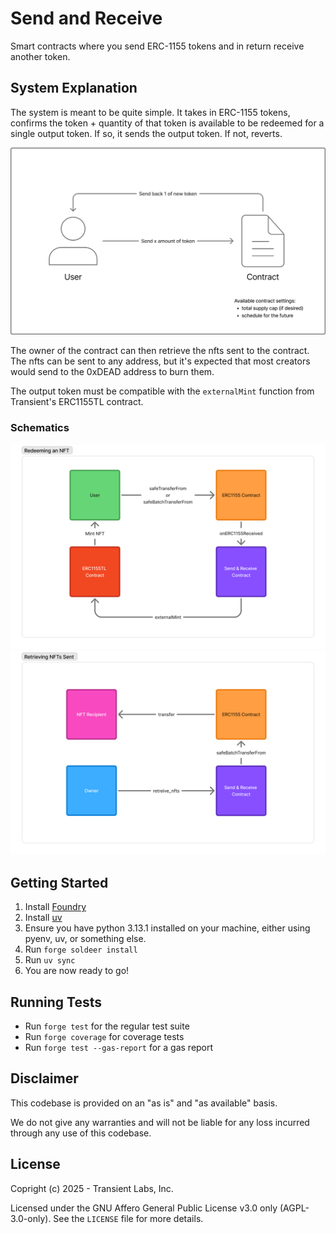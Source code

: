 # Send and Receive
Smart contracts where you send ERC-1155 tokens and in return receive another token.

## System Explanation
The system is meant to be quite simple. It takes in ERC-1155 tokens, confirms the token + quantity of that token is available to be redeemed for a single output token. If so, it sends the output token. If not, reverts.

![architecture](./public/system-architecture.png)

The owner of the contract can then retrieve the nfts sent to the contract. The nfts can be sent to any address, but it's expected that most creators would send to the 0xDEAD address to burn them.

The output token must be compatible with the `externalMint` function from Transient's ERC1155TL contract.

### Schematics
![redepmtion](./public/redemption.png)
![retreival](./public/retrieval.png)


## Getting Started
1. Install [Foundry](https://book.getfoundry.sh/getting-started/installation)
2. Install [uv](https://docs.astral.sh/uv/getting-started/installation/)
3. Ensure you have python 3.13.1 installed on your machine, either using pyenv, uv, or something else.
4. Run `forge soldeer install`
5. Run `uv sync`
6. You are now ready to go!

## Running Tests
- Run `forge test` for the regular test suite
- Run `forge coverage` for coverage tests
- Run `forge test --gas-report` for a gas report

## Disclaimer
This codebase is provided on an "as is" and "as available" basis.

We do not give any warranties and will not be liable for any loss incurred through any use of this codebase.

## License
Copright (c) 2025 - Transient Labs, Inc.

Licensed under the GNU Affero General Public License v3.0 only (AGPL-3.0-only). See the `LICENSE` file for more details.